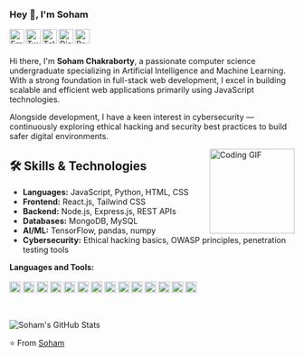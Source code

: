 ### Hey 👋, I'm Soham

<a href="mailto:soham99y@gmail.com" target="_blank" rel="noopener noreferrer">
  <img align="left" alt="Email" width="26px" src="https://cdn.jsdelivr.net/gh/devicons/devicon/icons/google/google-original.svg" />
</a>
<a href="https://twitter.com/soham99y" target="_blank" rel="noopener noreferrer">
  <img align="left" alt="Twitter" width="26px" src="https://cdn.jsdelivr.net/gh/devicons/devicon/icons/twitter/twitter-original.svg" />
</a>
<a href="https://t.me/Dark0998" target="_blank" rel="noopener noreferrer">
  <img align="left" alt="Telegram" width="26px" src="https://upload.wikimedia.org/wikipedia/commons/8/82/Telegram_logo.svg" />
</a>
<a href="https://discord.com/users/soham990" target="_blank" rel="noopener noreferrer">
  <img align="left" alt="Discord" width="26px" src="https://cdn.jsdelivr.net/gh/devicons/devicon/icons/discordjs/discordjs-original.svg" />
</a>
<a href="https://sohamchakraborty.pages.dev" target="_blank" rel="noopener noreferrer">
  <img align="left" alt="Portfolio" width="26px" src="https://cdn.jsdelivr.net/gh/devicons/devicon/icons/chrome/chrome-original.svg" />
</a>

<br /><br />

Hi there, I'm **Soham Chakraborty**, a passionate computer science undergraduate specializing in Artificial Intelligence and Machine Learning. With a strong foundation in full-stack web development, I excel in building scalable and efficient web applications primarily using JavaScript technologies.

Alongside development, I have a keen interest in cybersecurity — continuously exploring ethical hacking and security best practices to build safer digital environments.

<img align="right" alt="Coding GIF" src="https://i.pinimg.com/originals/e4/26/70/e426702edf874b181aced1e2fa5c6cde.gif" width="150" />

## 🛠 Skills & Technologies

- **Languages:** JavaScript, Python, HTML, CSS  
- **Frontend:** React.js, Tailwind CSS  
- **Backend:** Node.js, Express.js, REST APIs  
- **Databases:** MongoDB, MySQL  
- **AI/ML:** TensorFlow, pandas, numpy  
- **Cybersecurity:** Ethical hacking basics, OWASP principles, penetration testing tools  

**Languages and Tools:**  
 <br />
<code><img height="20" alt="Python" src="https://cdn.jsdelivr.net/gh/devicons/devicon/icons/python/python-original.svg" /></code>
<code><img height="20" alt="JavaScript" src="https://cdn.jsdelivr.net/gh/devicons/devicon/icons/javascript/javascript-original.svg" /></code>
<code><img height="20" alt="HTML5" src="https://cdn.jsdelivr.net/gh/devicons/devicon/icons/html5/html5-original.svg" /></code>
<code><img height="20" alt="CSS3" src="https://cdn.jsdelivr.net/gh/devicons/devicon/icons/css3/css3-original.svg" /></code>
<code><img height="20" alt="React" src="https://cdn.jsdelivr.net/gh/devicons/devicon/icons/react/react-original.svg" /></code>
<code><img height="20" alt="Vue.js" src="https://cdn.jsdelivr.net/gh/devicons/devicon/icons/vuejs/vuejs-original.svg" /></code>
<code><img height="20" alt="Node.js" src="https://cdn.jsdelivr.net/gh/devicons/devicon/icons/nodejs/nodejs-original.svg" /></code>
<code><img height="20" alt="Express" src="https://cdn.jsdelivr.net/gh/devicons/devicon/icons/express/express-original.svg" /></code>
<code><img height="20" alt="MongoDB" src="https://cdn.jsdelivr.net/gh/devicons/devicon/icons/mongodb/mongodb-original.svg" /></code>
<code><img height="20" alt="MySQL" src="https://cdn.jsdelivr.net/gh/devicons/devicon/icons/mysql/mysql-original.svg" /></code>
<code><img height="20" alt="TensorFlow" src="https://cdn.jsdelivr.net/gh/devicons/devicon/icons/tensorflow/tensorflow-original.svg" /></code>
<code><img height="20" alt="Firebase" src="https://cdn.jsdelivr.net/gh/devicons/devicon/icons/firebase/firebase-plain.svg" /></code>
<code><img height="20" alt="Git" src="https://cdn.jsdelivr.net/gh/devicons/devicon/icons/git/git-original.svg" /></code>
<code><img height="20" alt="Terminal" src="https://cdn.jsdelivr.net/gh/devicons/devicon/icons/bash/bash-original.svg" /></code>


<br />

![Soham's GitHub Stats](https://github-readme-stats.vercel.app/api?username=soham-999&show_icons=true&hide_border=true)

⭐️ From [Soham](https://github.com/soham-999)
